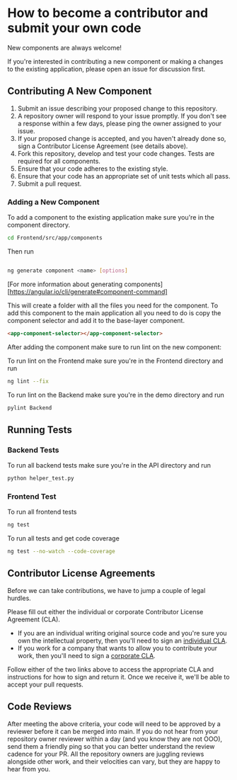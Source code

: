 # How to become a contributor and submit your own code

New components are always welcome!

If you're interested in contributing a new component or making a changes to the existing application,
please open an issue for discussion first.

## Contributing A New Component

1. Submit an issue describing your proposed change to this repository.
2. A repository owner will respond to your issue promptly. If you don't see a response within
   a few days, please ping the owner assigned to your issue.
3. If your proposed change is accepted, and you haven't already done so, sign a
   Contributor License Agreement (see details above).
4. Fork this repository, develop and test your code changes. Tests are required for all
   components.
5. Ensure that your code adheres to the existing style.
6. Ensure that your code has an appropriate set of unit tests which all pass.
7. Submit a pull request.

### Adding a New Component

To add a component to the existing application make sure you're in the component directory.

```bash
cd Frontend/src/app/components
```

Then run

```bash

ng generate component <name> [options]

```

[For more information about generating components][https://angular.io/cli/generate#component-command]

This will create a folder with all the files you need for the component. To add this component to the main application all you need to do is copy the component selector and add it to the base-layer component.

```html
<app-component-selector></app-component-selector>
```

After adding the component make sure to run lint on the new component:

To run lint on the Frontend make sure you're in the Frontend directory and run

```bash
ng lint --fix
```

To run lint on the Backend make sure you're in the demo directory and run

```bash
pylint Backend
```

## Running Tests

### Backend Tests

To run all backend tests make sure you're in the API directory and run

```bash
python helper_test.py
```

### Frontend Test

To run all frontend tests

```bash
ng test
```

To run all tests and get code coverage

```bash
ng test --no-watch --code-coverage
```

## Contributor License Agreements

Before we can take contributions, we have to jump a couple of legal hurdles.

Please fill out either the individual or corporate Contributor License
Agreement (CLA).

- If you are an individual writing original source code and you're sure you
  own the intellectual property, then you'll need to sign an [individual CLA](https://developers.google.com/open-source/cla/individual).
- If you work for a company that wants to allow you to contribute your work,
  then you'll need to sign a [corporate CLA](https://developers.google.com/open-source/cla/corporate).

Follow either of the two links above to access the appropriate CLA and
instructions for how to sign and return it. Once we receive it, we'll
be able to accept your pull requests.

## Code Reviews

After meeting the above criteria, your code will need to be approved by a reviewer before it can be merged into main.
If you do not hear from your repository owner reviewer within a day (and you know they are not OOO),
send them a friendly ping so that you can better understand the review cadence for your PR.
All the repository owners are juggling reviews alongside other work, and their velocities can vary,
but they are happy to hear from you.
